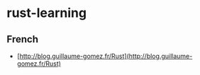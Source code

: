 # rust-learning

## French

* [http://blog.guillaume-gomez.fr/Rust](http://blog.guillaume-gomez.fr/Rust)

